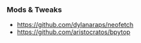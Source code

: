 ### Mods & Tweaks ###
- https://github.com/dylanaraps/neofetch
- https://github.com/aristocratos/bpytop
